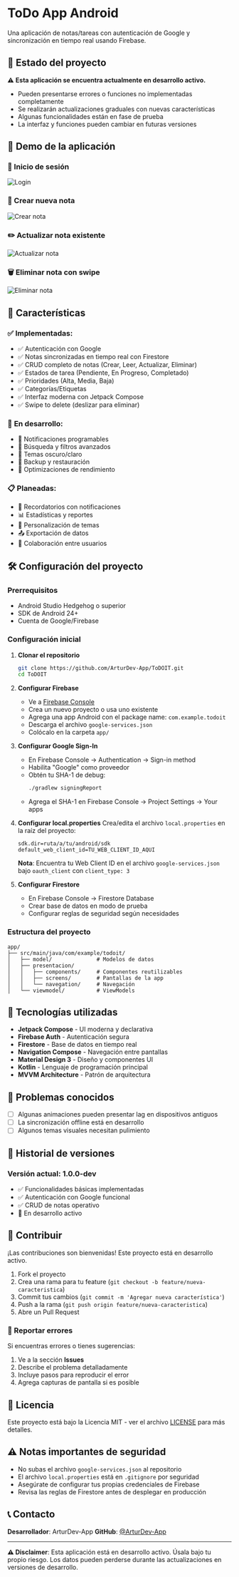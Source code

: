 # ToDo App Android

Una aplicación de notas/tareas con autenticación de Google y sincronización en tiempo real usando Firebase.

## 🚧 **Estado del proyecto**

⚠️ **Esta aplicación se encuentra actualmente en desarrollo activo.**

- Pueden presentarse errores o funciones no implementadas completamente
- Se realizarán actualizaciones graduales con nuevas características
- Algunas funcionalidades están en fase de prueba
- La interfaz y funciones pueden cambiar en futuras versiones

## 📱 **Demo de la aplicación**

### 🔐 Inicio de sesión
![Login](assets/screenlogin.gif)

### 📝 Crear nueva nota
![Crear nota](assets/Crear_nota.gif)

### ✏️ Actualizar nota existente
![Actualizar nota](assets/actualizacion_de_nota.gif)

### 🗑️ Eliminar nota con swipe
![Eliminar nota](assets/eliminar_nota.gif)

## 🚀 Características

### ✅ **Implementadas:**
- ✅ Autenticación con Google
- ✅ Notas sincronizadas en tiempo real con Firestore
- ✅ CRUD completo de notas (Crear, Leer, Actualizar, Eliminar)
- ✅ Estados de tarea (Pendiente, En Progreso, Completado)
- ✅ Prioridades (Alta, Media, Baja)
- ✅ Categorías/Etiquetas
- ✅ Interfaz moderna con Jetpack Compose
- ✅ Swipe to delete (deslizar para eliminar)

### 🚧 **En desarrollo:**
- 🔨 Notificaciones programables
- 🔨 Búsqueda y filtros avanzados
- 🔨 Temas oscuro/claro
- 🔨 Backup y restauración
- 🔨 Optimizaciones de rendimiento

### 📋 **Planeadas:**
- 📅 Recordatorios con notificaciones
- 📊 Estadísticas y reportes
- 🎨 Personalización de temas
- 📤 Exportación de datos
- 👥 Colaboración entre usuarios

## 🛠️ Configuración del proyecto

### Prerrequisitos
- Android Studio Hedgehog o superior
- SDK de Android 24+
- Cuenta de Google/Firebase

### Configuración inicial

1. **Clonar el repositorio**
   ```bash
   git clone https://github.com/ArturDev-App/ToDOIT.git
   cd ToDOIT
   ```

2. **Configurar Firebase**
   - Ve a [Firebase Console](https://console.firebase.google.com/)
   - Crea un nuevo proyecto o usa uno existente
   - Agrega una app Android con el package name: `com.example.todoit`
   - Descarga el archivo `google-services.json`
   - Colócalo en la carpeta `app/`

3. **Configurar Google Sign-In**
   - En Firebase Console → Authentication → Sign-in method
   - Habilita "Google" como proveedor
   - Obtén tu SHA-1 de debug:
     ```bash
     ./gradlew signingReport
     ```
   - Agrega el SHA-1 en Firebase Console → Project Settings → Your apps

4. **Configurar local.properties**
   Crea/edita el archivo `local.properties` en la raíz del proyecto:
   ```properties
   sdk.dir=ruta/a/tu/android/sdk
   default_web_client_id=TU_WEB_CLIENT_ID_AQUI
   ```
   
   **Nota**: Encuentra tu Web Client ID en el archivo `google-services.json` bajo `oauth_client` con `client_type: 3`

5. **Configurar Firestore**
   - En Firebase Console → Firestore Database
   - Crear base de datos en modo de prueba
   - Configurar reglas de seguridad según necesidades

### Estructura del proyecto

```
app/
├── src/main/java/com/example/todoit/
│   ├── model/              # Modelos de datos
│   ├── presentacion/
│   │   ├── components/     # Componentes reutilizables
│   │   ├── screens/        # Pantallas de la app
│   │   └── navegation/     # Navegación
│   └── viewmodel/          # ViewModels
```

## 🔧 Tecnologías utilizadas

- **Jetpack Compose** - UI moderna y declarativa
- **Firebase Auth** - Autenticación segura
- **Firestore** - Base de datos en tiempo real
- **Navigation Compose** - Navegación entre pantallas
- **Material Design 3** - Diseño y componentes UI
- **Kotlin** - Lenguaje de programación principal
- **MVVM Architecture** - Patrón de arquitectura

## 🐛 Problemas conocidos

- [ ] Algunas animaciones pueden presentar lag en dispositivos antiguos
- [ ] La sincronización offline está en desarrollo
- [ ] Algunos temas visuales necesitan pulimiento

## 🔄 Historial de versiones

### Versión actual: 1.0.0-dev
- ✅ Funcionalidades básicas implementadas
- ✅ Autenticación con Google funcional
- ✅ CRUD de notas operativo
- 🚧 En desarrollo activo

## 🤝 Contribuir

¡Las contribuciones son bienvenidas! Este proyecto está en desarrollo activo.

1. Fork el proyecto
2. Crea una rama para tu feature (`git checkout -b feature/nueva-caracteristica`)
3. Commit tus cambios (`git commit -m 'Agregar nueva característica'`)
4. Push a la rama (`git push origin feature/nueva-caracteristica`)
5. Abre un Pull Request

### 📝 Reportar errores
Si encuentras errores o tienes sugerencias:
1. Ve a la sección **Issues**
2. Describe el problema detalladamente
3. Incluye pasos para reproducir el error
4. Agrega capturas de pantalla si es posible

## 📄 Licencia

Este proyecto está bajo la Licencia MIT - ver el archivo [LICENSE](LICENSE) para más detalles.

## ⚠️ Notas importantes de seguridad

- No subas el archivo `google-services.json` al repositorio
- El archivo `local.properties` está en `.gitignore` por seguridad
- Asegúrate de configurar tus propias credenciales de Firebase
- Revisa las reglas de Firestore antes de desplegar en producción

## 📞 Contacto

**Desarrollador**: ArturDev-App
**GitHub**: [@ArturDev-App](https://github.com/ArturDev-App)

---

**⚠️ Disclaimer**: Esta aplicación está en desarrollo activo. Úsala bajo tu propio riesgo. Los datos pueden perderse durante las actualizaciones en versiones de desarrollo.
